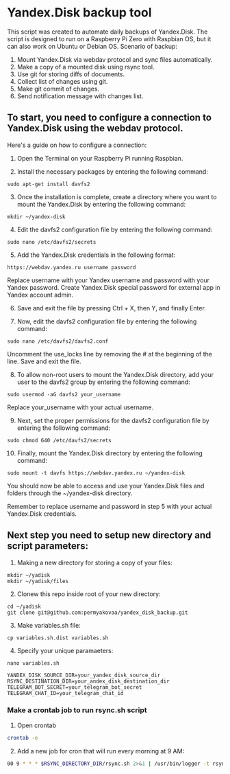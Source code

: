 # Yandex.Disk backup tool 
This script was created to automate daily backups of Yandex.Disk. The script is designed to run on a Raspberry Pi Zero with Raspbian OS, but it can also work on Ubuntu or Debian OS.
Scenario of backup:
1. Mount Yandex.Disk via webdav protocol and sync files automatically.
2. Make a copy of a mounted disk using rsync tool.
3. Use git for storing diffs of documents.
4. Collect list of changes using git.
5. Make git commit of changes.
6. Send notification message with changes list.

## To start, you need to configure a connection to Yandex.Disk using the webdav protocol.
Here's a guide on how to configure a connection:
1. Open the Terminal on your Raspberry Pi running Raspbian.

2. Install the necessary packages by entering the following command:
```console
sudo apt-get install davfs2
```

3. Once the installation is complete, create a directory where you want to mount the Yandex.Disk by entering the following command:
```console
mkdir ~/yandex-disk
```

4. Edit the davfs2 configuration file by entering the following command:
```console
sudo nano /etc/davfs2/secrets
```

5. Add the Yandex.Disk credentials in the following format:
```console
https://webdav.yandex.ru username password
```
Replace username with your Yandex username and password with your Yandex password. Create Yandex.Disk special password for external app in Yandex account admin.

6. Save and exit the file by pressing Ctrl + X, then Y, and finally Enter.

7. Now, edit the davfs2 configuration file by entering the following command:
```console
sudo nano /etc/davfs2/davfs2.conf
```
Uncomment the use_locks line by removing the # at the beginning of the line. Save and exit the file.


8. To allow non-root users to mount the Yandex.Disk directory, add your user to the davfs2 group by entering the following command:
```console
sudo usermod -aG davfs2 your_username
```
Replace your_username with your actual username.


9. Next, set the proper permissions for the davfs2 configuration file by entering the following command:
```console
sudo chmod 640 /etc/davfs2/secrets
```

10. Finally, mount the Yandex.Disk directory by entering the following command:
```console
sudo mount -t davfs https://webdav.yandex.ru ~/yandex-disk
```

You should now be able to access and use your Yandex.Disk files and folders through the ~/yandex-disk directory.

Remember to replace username and password in step 5 with your actual Yandex.Disk credentials.

## Next step you need to setup new directory and script parameters:
1. Making a new directory for storing a copy of your files:
```console
mkdir ~/yadisk
mkdir ~/yadisk/files
```

2. Clonew this repo inside root of your new directory:
```console
cd ~/yadisk
git clone git@github.com:permyakovaa/yandex_disk_backup.git
```

3. Make variables.sh file:
```console
cp variables.sh.dist variables.sh
```

4. Specify your unique paramaeters:
```console
nano variables.sh
```

```console
YANDEX_DISK_SOURCE_DIR=your_yandex_disk_source_dir
RSYNC_DESTINATION_DIR=your_andex_disk_destination_dir
TELEGRAM_BOT_SECRET=your_telegram_bot_secret
TELEGRAM_CHAT_ID=your_telegram_chat_id
```

### Make a crontab job to run rsync.sh script
1. Open crontab
```bash
crontab -e
```
2. Add a new job for cron that will run every morning at 9 AM:
```bash
00 9 * * * $RSYNC_DIRECTORY_DIR/rsync.sh 2>&1 | /usr/bin/logger -t rsync.sh
```
